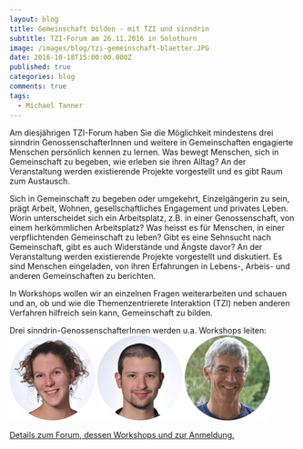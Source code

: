 ```yaml
---
layout: blog
title: Gemeinschaft bilden - mit TZI und sinndrin
subtitle: TZI-Forum am 26.11.2016 in Solothurn
image: /images/blog/tzi-gemeinschaft-blaetter.JPG
date: 2016-10-18T15:00:00.000Z
published: true
categories: blog
comments: true
tags:
  - Michael Tanner
---
```


Am diesjährigen TZI-Forum haben Sie die Möglichkeit mindestens drei sinndrin GenossenschafterInnen und weitere in Gemeinschaften engagierte Menschen persönlich kennen zu lernen. Was bewegt Menschen, sich in Gemeinschaft zu begeben, wie erleben sie ihren Alltag? An der Veranstaltung werden existierende Projekte vorgestellt und es gibt Raum zum Austausch.

Sich in Gemeinschaft zu begeben oder umgekehrt, Einzelgängerin zu sein, prägt Arbeit, Wohnen, gesellschaftliches Engagement und privates Leben. Worin unterscheidet sich ein Arbeitsplatz, z.B. in einer Genossenschaft, von einem herkömmlichen Arbeitsplatz? Was heisst es für Menschen, in einer verpflichtenden Gemeinschaft zu leben? Gibt es eine Sehnsucht nach Gemeinschaft, gibt es auch Widerstände und Ängste davor? An der Veranstaltung werden existierende Projekte vorgestellt und diskutiert. Es sind Menschen eingeladen, von ihren Erfahrungen in Lebens-, Arbeis- und anderen Gemeinschaften zu berichten.

In Workshops wollen wir an einzelnen Fragen weiterarbeiten und schauen und an, ob und wie die Themenzentrierete Interaktion (TZI) neben anderen Verfahren hilfreich sein kann, Gemeinschaft zu bilden.

Drei sinndrin-GenossenschafterInnen werden u.a. Workshops leiten: 
[<img class="leadimage left" width="150" title="Sabine Ott" src="/images/ueber-uns/team/sabine.png">](http://www.sinndrin.ch/ueber-uns/team/sabine-ott "Sabine Ott")
[<img class="leadimage left" width="150" title="Roger Schärer" src="/images/ueber-uns/team/roger.png">](http://www.sinndrin.ch/roger "Roger Schärer")
[<img class="leadimage left" width="150" title="Michael Tanner" src="/images/ueber-uns/team/michael.png">](http://www.sinndrin.ch/michael "Michael Tanner")

[Details zum Forum, dessen Workshops und zur Anmeldung.](http://www.tzi.ch/angebote/tzi-forum-2016/ "TZI-Forum 2016")
